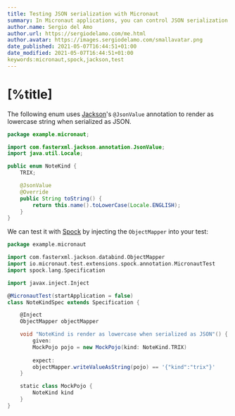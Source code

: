 ```yaml
---
title: Testing JSON serialization with Micronaut
summary: In Micronaut applications, you can control JSON serialization with Jackson annotations. Inject ObjectMapper into your tests to verify it.
author.name: Sergio del Amo
author.url: https://sergiodelamo.com/me.html
author.avatar: https://images.sergiodelamo.com/smallavatar.png 
date_published: 2021-05-07T16:44:51+01:00
date_modified: 2021-05-07T16:44:51+01:00
keywords:micronaut,spock,jackson,test
---
```


# [%title]

The following enum uses [Jackson](https://github.com/FasterXML/jackson)'s `@JsonValue` annotation to render as lowercase string when serialized as JSON.

```java
package example.micronaut;

import com.fasterxml.jackson.annotation.JsonValue;
import java.util.Locale;

public enum NoteKind {
	TRIX;

	@JsonValue
	@Override
	public String toString() {
		return this.name().toLowerCase(Locale.ENGLISH);
	}
}
```

We can test it with [Spock](https://spockframework.org) by injecting the `ObjectMapper` into your test:

```groovy
package example.micronaut

import com.fasterxml.jackson.databind.ObjectMapper
import io.micronaut.test.extensions.spock.annotation.MicronautTest
import spock.lang.Specification

import javax.inject.Inject

@MicronautTest(startApplication = false)
class NoteKindSpec extends Specification {

	@Inject
	ObjectMapper objectMapper

	void "NoteKind is render as lowercase when serialized as JSON"() {
		given:
		MockPojo pojo = new MockPojo(kind: NoteKind.TRIX)
		
		expect:
		objectMapper.writeValueAsString(pojo) == '{"kind":"trix"}'
	}

	static class MockPojo {
		NoteKind kind
	}
}
```